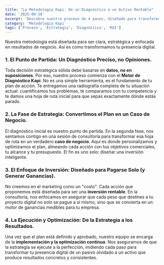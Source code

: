 ```yaml
---
title: "La Metodología Kapi: De un Diagnóstico a un Activo Rentable"
date: '2025-09-10'
excerpt: 'Descubre nuestro proceso de 4 pasos, diseñado para transformar tu presencia digital de un gasto incierto a un motor de crecimiento predecible y rentable, comenzando siempre con datos, no con opiniones.'
category: 'Metodología Kapi'
tags: ['Proceso', 'Estrategia', 'Diagnóstico', 'ROI']
---
```


Nuestra metodología está diseñada para ser clara, estratégica y enfocada en resultados de negocio. Así es como transformamos tu presencia digital.

### 1. El Punto de Partida: Un Diagnóstico Preciso, no Opiniones.

Toda decisión estratégica sólida debe basarse en **datos, no en suposiciones**. Por eso, nuestro proceso comienza con el **Motor de Diagnóstico Kapi**. No es una simple herramienta, es el fundamento de tu plan de acción. Te entregamos una radiografía completa de tu situación actual: cuantificamos tus problemas, te comparamos con tu competencia y te damos una hoja de ruta inicial para que sepas exactamente dónde estás parado.

### 2. La Fase de Estrategia: Convertimos el Plan en un Caso de Negocio.

El diagnóstico inicial es nuestro punto de partida. En la segunda fase, nos sentamos contigo en una sesión de consultoría para transformar esa hoja de ruta en un verdadero **caso de negocio**. Aquí es donde personalizamos y optimizamos el plan, alineando cada acción con tus objetivos comerciales, tu alcance y tu presupuesto. El fin es uno solo: diseñar una inversión inteligente.

### 3. El Enfoque de Inversión: Diseñado para Pagarse Solo (y Generar Ganancias).

No creemos en el marketing como un "costo". Cada acción que proponemos está diseñada para ser una **inversión rentable**. En la consultoría, nos enfocamos en asegurar que cada peso que destines a tu proyecto digital no solo se pague a sí mismo, sino que se convierta en un motor de ganancias medibles para tu empresa.

### 4. La Ejecución y Optimización: De la Estrategia a los Resultados.

Una vez que el plan está definido y aprobado, nuestro equipo se encarga de la **implementación y la optimización continua**. Nos aseguramos de que la estrategia se ejecute a la perfección, midiendo cada paso para transformar tu presencia digital de un pasivo olvidado a un activo que produce resultados concretos y consistentes.